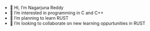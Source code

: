 - 👋 Hi, I’m Nagarjuna Reddy
- 👀 I’m interested in programming in C and C++
- 🌱 I’m planning to learn RUST
- 💞️ I’m looking to collaborate on new learning oppurtunities in RUST

<!---
NagarjunaPitchela/NagarjunaPitchela is a ✨ special ✨ repository because its `README.md` (this file) appears on your GitHub profile.
You can click the Preview link to take a look at your changes.
--->
